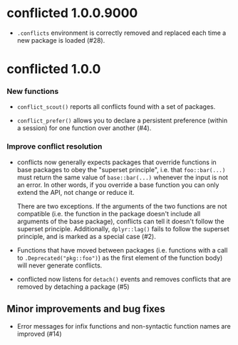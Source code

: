 # conflicted 1.0.0.9000

* `.conflicts` environment is correctly removed and replaced each time
  a new package is loaded (#28).

# conflicted 1.0.0

### New functions

* `conflict_scout()` reports all conflicts found with a set of packages.

* `conflict_prefer()` allows you to declare a persistent preference 
  (within a session) for one function over another (#4).

### Improve conflict resolution

*   conflicts now generally expects packages that override functions in base 
    packages to obey the "superset principle", i.e. that `foo::bar(...)` must 
    return the same value of `base::bar(...)` whenever the input is not an 
    error. In other words, if you override a base function you can only extend 
    the API, not change or reduce it.
    
    There are two exceptions. If the arguments of the two functions are not
    compatible (i.e. the function in the package doesn't include all 
    arguments of the base package), conflicts can tell it doesn't follow
    the superset principle. Additionally, `dplyr::lag()` fails to follow
    the superset principle, and is marked as a special case (#2).

* Functions that have moved between packages (i.e. functions with a call to 
  `.Deprecated("pkg::foo")`) as the first element of the function body) will 
  never generate conflicts.

* conflicted now listens for `detach()` events and removes conflicts that
  are removed by detaching a package (#5)

## Minor improvements and bug fixes

* Error messages for infix functions and non-syntactic function names are
  improved (#14)
